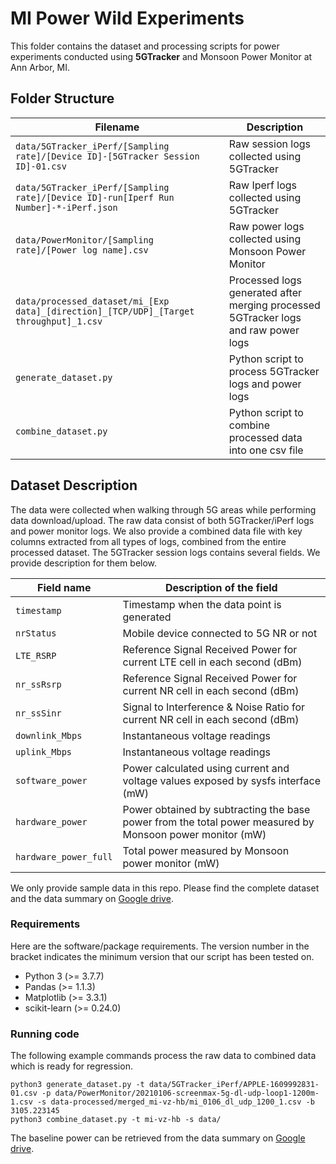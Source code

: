 # MI Power Wild Experiments

This folder contains the dataset and processing scripts for power experiments conducted using **5GTracker** and Monsoon Power Monitor at Ann Arbor, MI.

## Folder Structure   

| Filename                    | Description                                                                                                |
|-----------------------------|------------------------------------------------------------------------------------------------------------|
| `data/5GTracker_iPerf/[Sampling rate]/[Device ID]-[5GTracker Session ID]-01.csv` | Raw session logs collected using 5GTracker |
| `data/5GTracker_iPerf/[Sampling rate]/[Device ID]-run[Iperf Run Number]-*-iPerf.json` | Raw Iperf logs collected using 5GTracker |
| `data/PowerMonitor/[Sampling rate]/[Power log name].csv`           | Raw power logs collected using Monsoon Power Monitor |
| `data/processed_dataset/mi_[Exp data]_[direction]_[TCP/UDP]_[Target throughput]_1.csv`		| Processed logs generated after merging processed 5GTracker logs and raw power logs |
| `generate_dataset.py`           | Python script to process 5GTracker logs and power logs |
| `combine_dataset.py`           | Python script to combine processed data into one csv file |

## Dataset Description

The data were collected when walking through 5G areas while performing data download/upload. The raw data consist of both 5GTracker/iPerf logs and power monitor logs. We also provide a combined data file with key columns extracted from all types of logs, combined from the entire processed dataset. The 5GTracker session logs contains several fields. We provide description for them below.

| Field name           | Description of the field                                           |
|----------------------|--------------------------------------------------------------------|
| `timestamp`      | Timestamp when the data point is generated |
| `nrStatus`      | Mobile device connected to 5G NR or not |
| `LTE_RSRP`      | Reference Signal Received Power for current LTE cell in each second (dBm) |
| `nr_ssRsrp`      | Reference Signal Received Power for current NR cell in each second (dBm) |
| `nr_ssSinr`      | Signal to Interference & Noise Ratio for current NR cell in each second (dBm) |
| `downlink_Mbps`      | Instantaneous voltage readings |
| `uplink_Mbps`      | Instantaneous voltage readings |
| `software_power`      | Power calculated using current and voltage values exposed by sysfs interface (mW) |
| `hardware_power`      | Power obtained by subtracting the base power from the total power measured by Monsoon power monitor (mW) |
| `hardware_power_full`      | Total power measured by Monsoon power monitor (mW) |

We only provide sample data in this repo. Please find the complete dataset and the data summary on [Google drive](https://drive.google.com/drive/folders/17DBed12BaHQtEJmSdcZW2wM_sUwW29XO?usp=sharing).

### Requirements

Here are the software/package requirements. The version number in the bracket indicates the minimum version that our script has been tested on.

- Python 3 (>= 3.7.7)
- Pandas (>= 1.1.3)
- Matplotlib (>= 3.3.1)
- scikit-learn (>= 0.24.0)

### Running code

The following example commands process the raw data to combined data which is ready for regression.

```
python3 generate_dataset.py -t data/5GTracker_iPerf/APPLE-1609992831-01.csv -p data/PowerMonitor/20210106-screenmax-5g-dl-udp-loop1-1200m-1.csv -s data-processed/merged_mi-vz-hb/mi_0106_dl_udp_1200_1.csv -b 3105.223145
python3 combine_dataset.py -t mi-vz-hb -s data/
```

The baseline power can be retrieved from the data summary on [Google drive](https://drive.google.com/drive/folders/17DBed12BaHQtEJmSdcZW2wM_sUwW29XO?usp=sharing).
